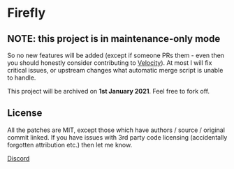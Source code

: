 # Firefly

## NOTE: this project is in maintenance-only mode

So no new features will be added (except if someone PRs them - even then you should honestly consider contributing to [Velocity](https://github.com/VelocityPowered/Velocity)). At most I will fix critical issues, or upstream changes
what automatic merge script is unable to handle.

This project will be archived on **1st January 2021**. Feel free to fork off.

## License

All the patches are MIT, except those which have authors / source / original commit linked. If you have issues with 3rd
party code licensing (accidentally forgotten attribution etc.) then let me know.

<!--

[![CI](https://concourse.zentria.ee/api/v1/teams/mikroskeemsrealm/pipelines/firefly/badge)](https://concourse.zentria.ee/teams/mikroskeemsrealm/pipelines/firefly)

mikroskeem's special Waterfall fork

Scripts are taken from [Travertine](https://github.com/PaperMC/Travertine)

Build output appears in `./Firefly-Proxy/proxy/build/libs/Firefly.jar` after you run `./firefly b`

-->

[Discord](https://discord.gg/KqqdgE7)
